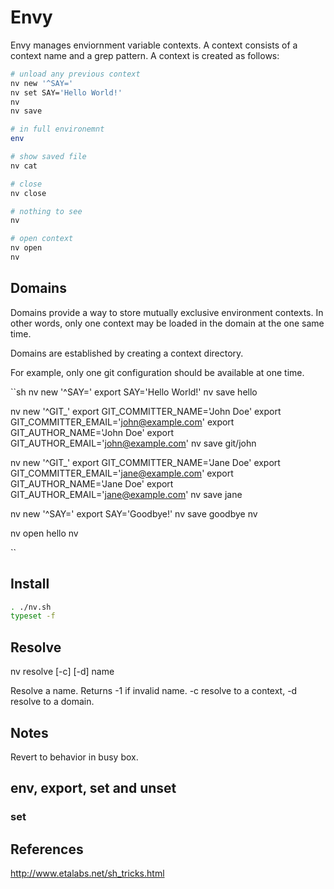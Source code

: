 # Envy

Envy manages enviornment variable contexts.  A context consists of a context name and a grep pattern.  A context is created as follows:

```sh
# unload any previous context
nv new '^SAY='
nv set SAY='Hello World!'
nv
nv save

# in full environemnt
env

# show saved file
nv cat

# close
nv close

# nothing to see
nv

# open context 
nv open
nv
```

## Domains

Domains provide a way to store mutually exclusive environment contexts.  In other words, only one context may be loaded in the domain at the one same time.

Domains are established by creating a context directory.

For example, only one git configuration should be available at one time.

``sh
nv new '^SAY='
export SAY='Hello World!'
nv save hello

nv new '^GIT_'
export GIT_COMMITTER_NAME='John Doe'
export GIT_COMMITTER_EMAIL='john@example.com'
export GIT_AUTHOR_NAME='John Doe'
export GIT_AUTHOR_EMAIL='john@example.com'
nv save git/john

nv new '^GIT_'
export GIT_COMMITTER_NAME='Jane Doe'
export GIT_COMMITTER_EMAIL='jane@example.com'
export GIT_AUTHOR_NAME='Jane Doe'
export GIT_AUTHOR_EMAIL='jane@example.com'
nv save jane

nv new '^SAY='
export SAY='Goodbye!'
nv save goodbye
nv

nv open hello
nv

``



## Install

```sh
. ./nv.sh
typeset -f
```



## Resolve

nv resolve [-c] [-d] name

Resolve a name.  Returns -1 if invalid name. -c resolve to a context, -d resolve to a domain.

## Notes

Revert to behavior in busy box.


## env, export, set and unset

### set



## References
http://www.etalabs.net/sh_tricks.html